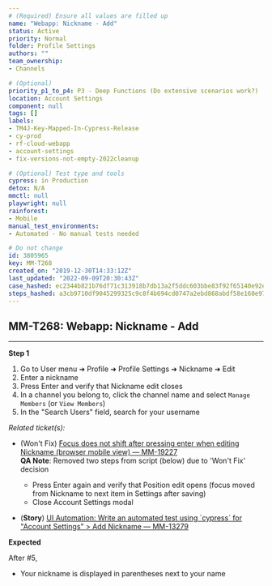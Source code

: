 ```yaml
---
# (Required) Ensure all values are filled up
name: "Webapp: Nickname - Add"
status: Active
priority: Normal
folder: Profile Settings
authors: ""
team_ownership: 
- Channels

# (Optional)
priority_p1_to_p4: P3 - Deep Functions (Do extensive scenarios work?)
location: Account Settings
component: null
tags: []
labels: 
- TM4J-Key-Mapped-In-Cypress-Release
- cy-prod
- rf-cloud-webapp
- account-settings
- fix-versions-not-empty-2022cleanup

# (Optional) Test type and tools
cypress: in Production
detox: N/A
mmctl: null
playwright: null
rainforest: 
- Mobile
manual_test_environments: 
- Automated - No manual tests needed

# Do not change
id: 3805965
key: MM-T268
created_on: "2019-12-30T14:33:12Z"
last_updated: "2022-09-09T20:30:43Z"
case_hashed: ec2344b821b76df71c313918b7db13a2f5ddc603bbe83f92f65140e92e0280cdce2c30937f04f10b286b7606c0242d98
steps_hashed: a3cb9710df9045299325c9c8f4b694cd0747a2ebd868abdf58e160e979257a0ce98c1d4a5291cb2f2e491f13646aea6b
---
```


<!-- (Auto-generated) Based on frontmatter's "key" and "name" -->

## MM-T268: Webapp: Nickname - Add

---

**Step 1**

1. Go to User menu ➜ Profile ➜ Profile Settings ➜ Nickname ➜ Edit
2. Enter a nickname
3. Press Enter and verify that Nickname edit closes
4. In a channel you belong to, click the channel name and select `Manage Members` (or `View Members`)
5. In the "Search Users" field, search for your username

_Related ticket(s):_

- (Won't Fix) [Focus does not shift after pressing enter when editing Nickname (browser mobile view) — MM-19227](https://mattermost.atlassian.net/browse/MM-19227)\
  **QA Note**: Removed two steps from script (below) due to 'Won't Fix' decision

  - Press Enter again and verify that Position edit opens (focus moved from Nickname to next item in Settings after saving)
  - Close Account Settings modal

- (**Story**) [UI Automation: Write an automated test using \`cypress\` for "Account Settings" > Add Nickname — MM-13279](https://mattermost.atlassian.net/browse/MM-13279)

**Expected**

After #5,

- Your nickname is displayed in parentheses next to your name
